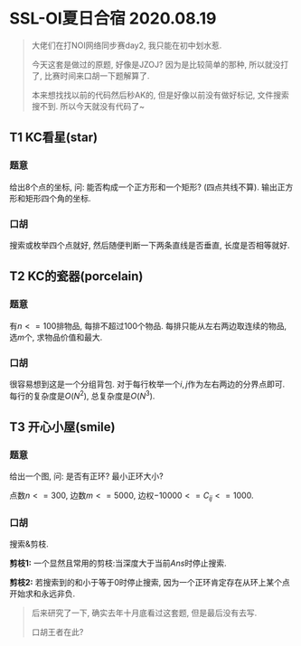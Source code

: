 # SSL-OI夏日合宿 2020.08.19

> 大佬们在打NOI网络同步赛day2, 我只能在初中划水惹.
> 
> 今天这套是做过的原题, 好像是JZOJ? 因为是比较简单的那种, 所以就没打了, 比赛时间来口胡一下题解算了.
> 
> 本来想找找以前的代码然后秒AK的, 但是好像以前没有做好标记, 文件搜索搜不到. 所以今天就没有代码了~

## T1 KC看星(star)

### 题意

给出${8}$个点的坐标, 问: 能否构成一个正方形和一个矩形? (四点共线不算). 输出正方形和矩形四个角的坐标.

### 口胡

搜索或枚举四个点就好, 然后随便判断一下两条直线是否垂直, 长度是否相等就好.

## T2 KC的瓷器(porcelain)

### 题意

有$n<=100$排物品, 每排不超过$100$个物品. 每排只能从左右两边取连续的物品, 选$m$个, 求物品价值和最大.

### 口胡

很容易想到这是一个分组背包. 对于每行枚举一个$i,j$作为左右两边的分界点即可. 每行的复杂度是$O(N^2)$, 总复杂度是$O(N^3)$.

## T3 开心小屋(smile)

### 题意

给出一个图, 问: 是否有正环? 最小正环大小?

点数$n<=300$, 边数$m<=5000$, 边权$-10000<=C_{ij}<=1000$.

### 口胡

搜索&剪枝. 

**剪枝1:** 一个显然且常用的剪枝:当深度大于当前$Ans$时停止搜索.

**剪枝2:** 若搜索到的和小于等于$0$时停止搜索, 因为一个正环肯定存在从环上某个点开始求和永远非负.

> 后来研究了一下, 确实去年十月底看过这套题, 但是最后没有去写.
> 
> 口胡王者在此?
